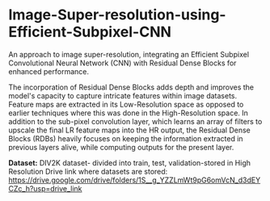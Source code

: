 # Image-Super-resolution-using-Efficient-Subpixel-CNN

An approach to image super-resolution, integrating an Efficient Subpixel Convolutional Neural Network (CNN) with Residual Dense Blocks for enhanced performance.

The incorporation of Residual Dense Blocks adds depth and improves the model's capacity to capture intricate features within image datasets. Feature maps are extracted in its Low-Resolution space as opposed to earlier techniques where this was done in the High-Resolution space. In addition to the sub-pixel convolution layer, which learns an array of filters to upscale the final LR feature maps into the HR output, the Residual Dense Blocks (RDBs) heavily focuses on keeping the information extracted in previous layers alive, while computing outputs for the present layer.

**Dataset:**
DIV2K dataset- divided into train, test, validation-stored in High Resolution
Drive link where datasets are stored: https://drive.google.com/drive/folders/1S__g_YZZLmWt9pG6omVcN_d3dEYCZc_h?usp=drive_link

